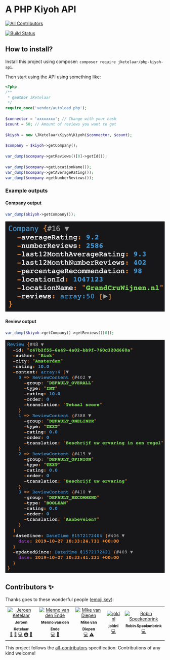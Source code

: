 # A PHP Kiyoh API
<!-- ALL-CONTRIBUTORS-BADGE:START - Do not remove or modify this section -->
[![All Contributors](https://img.shields.io/badge/all_contributors-5-orange.svg?style=flat-square)](#contributors-)
<!-- ALL-CONTRIBUTORS-BADGE:END -->
[![Build Status](https://travis-ci.com/JKetelaar/PHP-Kiyoh-API.svg?branch=master)](https://travis-ci.com/JKetelaar/PHP-Kiyoh-API)

## How to install?
Install this project using composer: `composer require jketelaar/php-kiyoh-api`.

Then start using the API using something like:

```php
<?php
/**
 * @author JKetelaar
 */
require_once('vendor/autoload.php');

$connector = 'xxxxxxxx'; // Change with your hash
$count = 50; // Amount of reviews you want to get

$kiyoh = new \JKetelaar\Kiyoh\Kiyoh($connector, $count);

$company = $kiyoh->getCompany();

var_dump($company->getReviews()[0]->getId());

var_dump($company->getLocationName());
var_dump($company->getAverageRating());
var_dump($company->getNumberReviews());
```

### Example outputs

#### Company output
```php
var_dump($kiyoh->getCompany());
```
![KiyOh Company PHP Dump](docs/company_dump.png)


#### Review output
```php
var_dump($kiyoh->getCompany()->getReviews()[0]);
```
![KiyOh Company PHP Dump](docs/review_dump.png)

## Contributors ✨

Thanks goes to these wonderful people ([emoji key](https://allcontributors.org/docs/en/emoji-key)):

<!-- ALL-CONTRIBUTORS-LIST:START - Do not remove or modify this section -->
<!-- prettier-ignore-start -->
<!-- markdownlint-disable -->
<table>
  <tbody>
    <tr>
      <td align="center"><a href="http://jketelaar.nl/"><img src="https://avatars0.githubusercontent.com/u/3681904?v=4?s=100" width="100px;" alt="Jeroen Ketelaar"/><br /><sub><b>Jeroen Ketelaar</b></sub></a><br /><a href="#maintenance-JKetelaar" title="Maintenance">🚧</a> <a href="https://github.com/JKetelaar/PHP-Kiyoh-API/pulls?q=is%3Apr+reviewed-by%3AJKetelaar" title="Reviewed Pull Requests">👀</a> <a href="https://github.com/JKetelaar/PHP-Kiyoh-API/commits?author=JKetelaar" title="Code">💻</a> <a href="#infra-JKetelaar" title="Infrastructure (Hosting, Build-Tools, etc)">🚇</a> <a href="#ideas-JKetelaar" title="Ideas, Planning, & Feedback">🤔</a></td>
      <td align="center"><a href="https://github.com/menno-ll"><img src="https://avatars0.githubusercontent.com/u/50165380?v=4?s=100" width="100px;" alt="Menno van den Ende"/><br /><sub><b>Menno van den Ende</b></sub></a><br /><a href="https://github.com/JKetelaar/PHP-Kiyoh-API/commits?author=menno-ll" title="Code">💻</a> <a href="#ideas-menno-ll" title="Ideas, Planning, & Feedback">🤔</a></td>
      <td align="center"><a href="http://mediadevs.nl"><img src="https://avatars3.githubusercontent.com/u/38211249?v=4?s=100" width="100px;" alt="Mike van Diepen"/><br /><sub><b>Mike van Diepen</b></sub></a><br /><a href="https://github.com/JKetelaar/PHP-Kiyoh-API/commits?author=mikevandiepen" title="Code">💻</a> <a href="https://github.com/JKetelaar/PHP-Kiyoh-API/commits?author=mikevandiepen" title="Tests">⚠️</a></td>
      <td align="center"><a href="https://github.com/joldnl"><img src="https://avatars.githubusercontent.com/u/4668261?v=4?s=100" width="100px;" alt="joldnl"/><br /><sub><b>joldnl</b></sub></a><br /><a href="https://github.com/JKetelaar/PHP-Kiyoh-API/commits?author=joldnl" title="Code">💻</a></td>
      <td align="center"><a href="http://www.kingsquare.nl/"><img src="https://avatars.githubusercontent.com/u/1492861?v=4?s=100" width="100px;" alt="Robin Speekenbrink"/><br /><sub><b>Robin Speekenbrink</b></sub></a><br /><a href="https://github.com/JKetelaar/PHP-Kiyoh-API/commits?author=fruitl00p" title="Code">💻</a></td>
    </tr>
  </tbody>
</table>

<!-- markdownlint-restore -->
<!-- prettier-ignore-end -->

<!-- ALL-CONTRIBUTORS-LIST:END -->

This project follows the [all-contributors](https://github.com/all-contributors/all-contributors) specification. Contributions of any kind welcome!